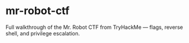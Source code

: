 # mr-robot-ctf
Full walkthrough of the Mr. Robot CTF from TryHackMe — flags, reverse shell, and privilege escalation.
